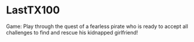 # LastTX100
Game: Play through the quest of a fearless pirate who is ready to accept all challenges to find and rescue his kidnapped girlfriend!
